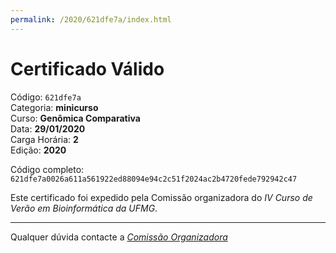 ```yaml
---
permalink: /2020/621dfe7a/index.html
---
```


# Certificado Válido

Código: `621dfe7a`<br>
Categoria: **minicurso**<br>
Curso: **Genômica Comparativa**<br>
Data: **29/01/2020**<br>
Carga Horária: **2**<br>
Edição: **2020**<br>


Código completo: `621dfe7a0026a611a561922ed88094e94c2c51f2024ac2b4720fede792942c47`


Este certificado foi expedido pela Comissão organizadora do *IV Curso de Verão em Bioinformática da UFMG*.

----

Qualquer dúvida contacte a [_Comissão Organizadora_](<mailto:cursobioinfoufmg@gmail.com$subject=[Certificados]>)

